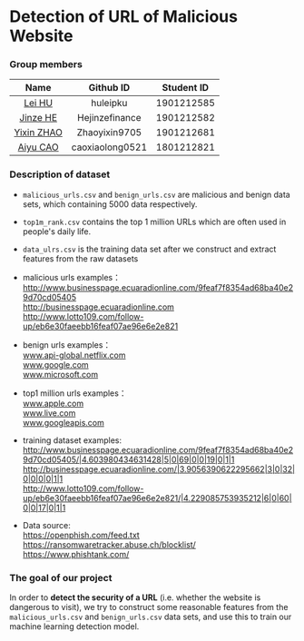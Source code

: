 # Detection of URL of Malicious Website
### Group members
Name | Github ID | Student ID 
:-: | :-------------------------------: | :-:
[Lei HU](https://github.com/huleipku)     |     huleipku     |     1901212585    
[Jinze HE](https://github.com/Hejinzefinance)     |     Hejinzefinance     |     1901212582    
[Yixin ZHAO](https://github.com/Zhaoyixin9705)     |     Zhaoyixin9705     |     1901212681    
[Aiyu CAO](https://github.com/caoxiaolong0521)     |     caoxiaolong0521     |     1801212821    

###  Description of dataset
* `malicious_urls.csv` and `benign_urls.csv` are malicious and benign data sets, which containing 5000 data respectively.
* `top1m_rank.csv` contains the top 1 million URLs which are often used in people's daily life.
* `data_ulrs.csv` is the training data set after we construct and extract features from the raw datasets

* malicious urls examples：
<br> http://www.businesspage.ecuaradionline.com/9feaf7f8354ad68ba40e29d70cd05405
<br> http://businesspage.ecuaradionline.com
<br> http://www.lotto109.com/follow-up/eb6e30faeebb16feaf07ae96e6e2e821

* benign urls examples：
<br>www.api-global.netflix.com
<br>www.google.com
<br>www.microsoft.com

* top1 million urls examples：
<br> www.apple.com
<br> www.live.com
<br> www.googleapis.com

* training dataset examples:
<br> http://www.businesspage.ecuaradionline.com/9feaf7f8354ad68ba40e29d70cd05405/|4.603980434631428|5|0|69|0|0|19|0|1|1
<br> http://businesspage.ecuaradionline.com/|3.9056390622295662|3|0|32|0|0|0|0|1|1
<br> http://www.lotto109.com/follow-up/eb6e30faeebb16feaf07ae96e6e2e821/|4.229085753935212|6|0|60|0|0|17|0|1|1

* Data source:
<br> https://openphish.com/feed.txt
<br> https://ransomwaretracker.abuse.ch/blocklist/
<br> https://www.phishtank.com/

###  The goal of our project
In order to **detect the security of a URL** (i.e. whether the website is dangerous to visit), we try to construct some reasonable features from the `malicious_urls.csv` and `benign_urls.csv` data sets, and use this to train our machine learning detection model.

